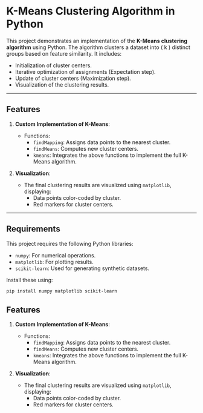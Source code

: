 # K-Means Clustering Algorithm in Python

This project demonstrates an implementation of the **K-Means clustering algorithm** using Python. The algorithm clusters a dataset into \( k \) distinct groups based on feature similarity. It includes:

- Initialization of cluster centers.
- Iterative optimization of assignments (Expectation step).
- Update of cluster centers (Maximization step).
- Visualization of the clustering results.

---

## Features

1. **Custom Implementation of K-Means**:
   - Functions:
     - `findMapping`: Assigns data points to the nearest cluster.
     - `findMeans`: Computes new cluster centers.
     - `kmeans`: Integrates the above functions to implement the full K-Means algorithm.

2. **Visualization**:
   - The final clustering results are visualized using `matplotlib`, displaying:
     - Data points color-coded by cluster.
     - Red markers for cluster centers.

---

## Requirements

This project requires the following Python libraries:

- `numpy`: For numerical operations.
- `matplotlib`: For plotting results.
- `scikit-learn`: Used for generating synthetic datasets.

Install these using:

```bash
pip install numpy matplotlib scikit-learn
```

## Features

1. **Custom Implementation of K-Means**:
   - Functions:
     - `findMapping`: Assigns data points to the nearest cluster.
     - `findMeans`: Computes new cluster centers.
     - `kmeans`: Integrates the above functions to implement the full K-Means algorithm.

2. **Visualization**:
   - The final clustering results are visualized using `matplotlib`, displaying:
     - Data points color-coded by cluster.
     - Red markers for cluster centers.


